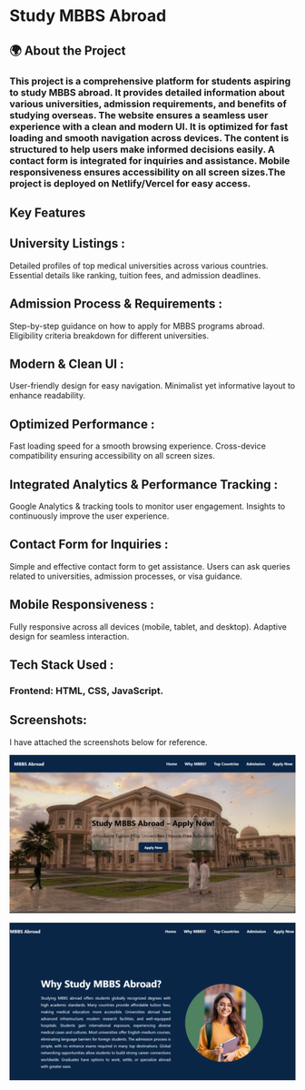  # Study MBBS Abroad 
 
  ## 🌍 About the Project

###  This project is a comprehensive platform for students aspiring to study MBBS abroad. It provides detailed information about various universities, admission requirements, and benefits of studying overseas. The website ensures a seamless user experience with a clean and modern UI. It is optimized for fast loading and smooth navigation across devices. The content is structured to help users make informed decisions easily. A contact form is integrated for inquiries and assistance. Mobile responsiveness ensures accessibility on all screen sizes.The project is deployed on Netlify/Vercel for easy access.

##  Key Features

##  University Listings :  
Detailed profiles of top medical universities across various countries.
Essential details like ranking, tuition fees, and admission deadlines.

##  Admission Process & Requirements :
Step-by-step guidance on how to apply for MBBS programs abroad.
Eligibility criteria breakdown for different universities.

##  Modern & Clean UI :
User-friendly design for easy navigation.
Minimalist yet informative layout to enhance readability.

##  Optimized Performance :
Fast loading speed for a smooth browsing experience.
Cross-device compatibility ensuring accessibility on all screen sizes.

##  Integrated Analytics & Performance Tracking :
Google Analytics & tracking tools to monitor user engagement.
Insights to continuously improve the user experience.

##  Contact Form for Inquiries :
Simple and effective contact form to get assistance.
Users can ask queries related to universities, admission processes, or visa guidance.

##  Mobile Responsiveness :
Fully responsive across all devices (mobile, tablet, and desktop).
Adaptive design for seamless interaction.

##  Tech Stack Used : 
### Frontend: HTML, CSS, JavaScript.


##  Screenshots:
I have attached the screenshots below for reference.

![Alt Text](image%201.png)

![Alt Text](image2.png)



